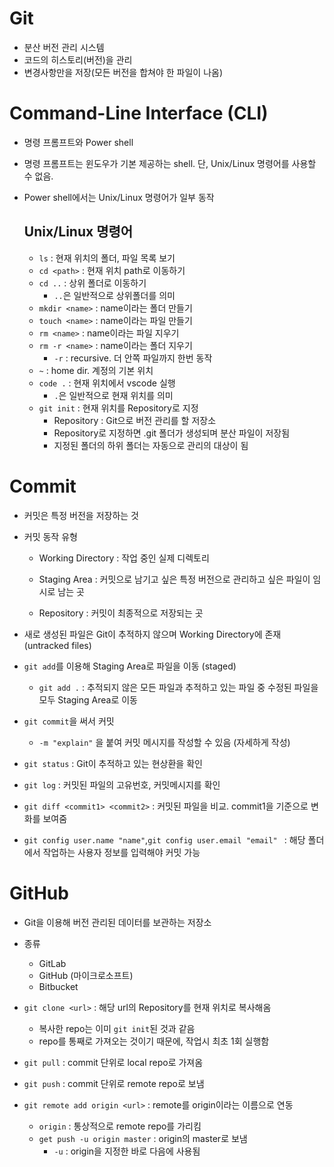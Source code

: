 # Git

- 분산 버전 관리 시스템
- 코드의 히스토리(버전)을 관리
- 변경사항만을 저장(모든 버전을 합쳐야 한 파일이 나옴)



# Command-Line Interface (CLI)

- 명령 프롬프트와 Power shell

- 명령 프롬프트는 윈도우가 기본 제공하는 shell. 단, Unix/Linux 명령어를 사용할 수 없음.

- Power shell에서는 Unix/Linux 명령어가 일부 동작

  ## Unix/Linux 명령어

  - `ls` : 현재 위치의 폴더, 파일 목록 보기
  - `cd <path>` : 현재 위치 path로 이동하기
  - `cd ..` : 상위 폴더로 이동하기
    - `..`은 일반적으로 상위폴더를 의미
  - `mkdir <name>` : name이라는 폴더 만들기
  - `touch <name>` : name이라는 파일 만들기
  - `rm <name>` : name이라는 파일 지우기
  - `rm -r <name>` : name이라는 폴더 지우기
    - `-r` : recursive. 더 안쪽 파일까지 한번 동작
  - `~` : home dir. 계정의 기본 위치
  - `code .` : 현재 위치에서 vscode 실행
    - `.`은 일반적으로 현재 위치를 의미
  - `git init` : 현재 위치를 Repository로 지정
    - Repository : Git으로 버전 관리를 할 저장소
    - Repository로 지정하면 .git 폴더가 생성되며 분산 파일이 저장됨
    - 지정된 폴더의 하위 폴더는 자동으로 관리의 대상이 됨



# Commit

- 커밋은 특정 버전을 저장하는 것

- 커밋 동작 유형

  - Working Directory : 작업 중인 실제 디렉토리

  - Staging Area : 커밋으로 남기고 싶은 특정 버전으로 관리하고 싶은 파일이 임시로 남는 곳

  - Repository : 커밋이 최종적으로 저장되는 곳 

- 새로 생성된 파일은 Git이 추적하지 않으며 Working Directory에 존재 (untracked files)

- `git add`를 이용해 Staging Area로 파일을 이동 (staged)

  - `git add .` : 추적되지 않은 모든 파일과 추적하고 있는 파일 중 수정된 파일을 모두 Staging Area로 이동

- `git commit`을 써서 커밋

  - `-m "explain"` 을 붙여 커밋 메시지를 작성할 수 있음 (자세하게 작성)

- `git status` : Git이 추적하고 있는 현상환을 확인

- `git log` : 커밋된 파일의 고유번호, 커밋메시지를 확인

- `git diff <commit1> <commit2>` :  커밋된 파일을 비교. commit1을 기준으로 변화를 보여줌

- `git config user.name "name"`,`git config user.email "email" ` : 해당 폴더에서 작업하는 사용자 정보를 입력해야 커밋 가능



# GitHub 

- Git을 이용해 버전 관리된 데이터를 보관하는 저장소
- 종류
  - GitLab
  - GitHub (마이크로소프트)
  - Bitbucket

- `git clone <url>` : 해당 url의 Repository를 현재 위치로 복사해옴

  - 복사한 repo는 이미 `git init`된 것과 같음
  - repo를 통째로 가져오는 것이기 때문에, 작업시 최초 1회 실행함 

- `git pull` : commit 단위로 local repo로 가져옴

- `git push` : commit 단위로 remote repo로 보냄

- `git remote add origin <url>` : remote를 origin이라는 이름으로 연동

  - `origin` : 통상적으로  remote repo를 가리킴
  - `get push -u origin master` :  origin의 master로 보냄
    - `-u` : origin을 지정한 바로 다음에 사용됨

  



